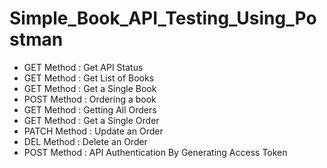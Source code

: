# Simple_Book_API_Testing_Using_Postman

- GET Method : Get API Status
- GET Method : Get List of Books
- GET Method : Get a Single Book
- POST Method : Ordering a book
- GET Method : Getting All Orders
- GET Method : Get a Single Order
- PATCH Method : Update an Order
- DEL Method : Delete an Order
- POST Method : API Authentication By Generating Access Token
